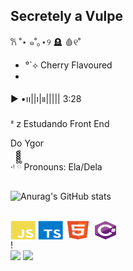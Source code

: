## Secretely a Vulpe

𐙚 ˚⋆ ๑˚｡⋆୨ 🪦 🩸୧˚
-  °`⟡ Cherry Flavoured
- 
▶︎ •၊၊||၊|။||||| 3:28

ᶻ 𝗓  Estudando Front End

 Do Ygor
 
‧ᵎ   ྀིྀིྀིྀིྀི Pronouns: Ela/Dela

 ![Anurag's GitHub stats](https://github-readme-stats.vercel.app/api?username=NanaDoYgor&show_icons=true&theme=dracula)

 
<div style="display: inline_block"><br>
  <img align="center" alt="Rafa-Js" height="30" width="40" src="https://raw.githubusercontent.com/devicons/devicon/master/icons/javascript/javascript-plain.svg">
  <img align="center" alt="Rafa-Ts" height="30" width="40" src="https://raw.githubusercontent.com/devicons/devicon/master/icons/typescript/typescript-plain.svg">
  <img align="center" alt="Rafa-HTML" height="30" width="40" src="https://raw.githubusercontent.com/devicons/devicon/master/icons/html5/html5-original.svg">
  <img align="center" alt="Rafa-Csharp" height="30" width="40" src="https://raw.githubusercontent.com/devicons/devicon/master/icons/csharp/csharp-original.svg">
  <img align="center" alt="" src="https://github.com/NanaDoYgor/NanaDoYgor/assets/164526857/253b31ff-590b-448c-9ad7-551aa101032a">
</div>!




<div> 
 <a href="https://discord.gg/wagxzStdcR" target="_blank"><img src="https://img.shields.io/badge/Discord-7289DA?style=for-the-badge&logo=discord&logoColor=white" target="_blank"></a> 
  <a href = "mailto:anna.czajka@escola.pr.gov."><img src="https://img.shields.io/badge/-Gmail-%23333?style=for-the-badge&logo=gmail&logoColor=white" target="_blank"></a>

</div>

